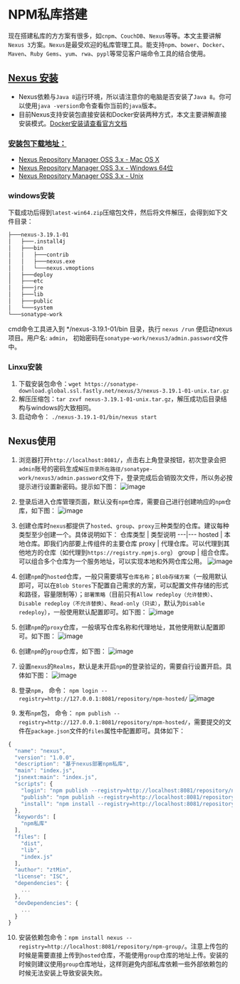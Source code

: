 # NPM私库搭建

现在搭建私库的方方案有很多，如`cnpm`、`CouchDB`、`Nexus`等等。本文主要讲解`Nexus 3`方案。`Nexus`是最受欢迎的私库管理工具。能支持`npm`、`bower`、`Docker`、`Maven`、`Ruby Gems`、`yum`、`rwa`、`pypl`等常见客户端命令工具的结合使用。

## [Nexus 安装](https://help.sonatype.com/repomanager3/installation)

- Nexus依赖与`Java 8`运行环境，所以请注意你的电脑是否安装了`Java 8`。你可以使用`java -version`命令查看你当前的`java`版本。
- 目前Nexus支持安装包直接安装和Docker安装两种方式，本文主要讲解直接安装模式。[Docker安装请查看官方文档](https://help.sonatype.com/repomanager3/installation/installation-methods#InstallationMethods-InstallingwithDocker)

### [安装包下载地址：](https://www.sonatype.com/download-nexus-repo-oss?submissionGuid=767b4d50-4964-45bc-9a56-58451eca1350)

- [Nexus Repository Manager OSS 3.x - Mac OS X](http://download.sonatype.com/nexus/3/latest-mac.tgz)
- [Nexus Repository Manager OSS 3.x - Windows 64位](https://sonatype-download.global.ssl.fastly.net/nexus/3/latest-win64.zip)
- [Nexus Repository Manager OSS 3.x - Unix](https://sonatype-download.global.ssl.fastly.net/nexus/3/nexus-3.19.1-01-unix.tar.gz)

### windows安装

下载成功后得到`latest-win64.zip`压缩包文件，然后将文件解压，会得到如下文件目录：

```txt
├───nexus-3.19.1-01
│   ├───.install4j
│   ├───bin
│   │   ├───contrib
│   │   ├───nexus.exe
│   │   └───nexus.vmoptions
│   ├───deploy
│   ├───etc
│   ├───jre
│   ├───lib
│   ├───public
│   └───system
└───sonatype-work
```

cmd命令工具进入到 */nexus-3.19.1-01/bin 目录，执行 `nexus /run` 便启动nexus项目。用户名: `admin`， 初始密码在`sonatype-work/nexus3/admin.password`文件中。

### Linxu安装

1. 下载安装包命令：`wget https://sonatype-download.global.ssl.fastly.net/nexus/3/nexus-3.19.1-01-unix.tar.gz`
2. 解压压缩包：`tar zxvf nexus-3.19.1-01-unix.tar.gz`，解压成功后目录结构与windows的大致相同。
3. 启动命令： `./nexus-3.19.1-01/bin/nexus start`

## Nexus使用

1. 浏览器打开`http://localhost:8081/`，点击右上角登录按钮，初次登录会把`admin`账号的密码生成`解压目录所在路径/sonatype-work/nexus3/admin.password`文件下，登录完成后会销毁次文件，所以务必按提示进行设置新密码。提示如下图：
![image](image/login.png?raw=true)

2. 登录后进入仓库管理页面，默认没有`npm`仓库，需要自己进行创建响应的`npm`仓库，如下图：
![image](image/manage_repositories.png?raw=true)

3. 创建仓库时`nexus`都提供了`hosted`、`group`、`proxy`三种类型的仓库。建议每种类型至少创建一个。具体说明如下：
仓库类型 | 类型说明
---|---
hosted | 本地仓库。即我们内部要上传组件的主要仓库
proxy | 代理仓库。可以代理到其他地方的仓库（如代理到`https://registry.npmjs.org`）
group | 组合仓库。可以组合多个仓库为一个服务地址，可以实现本地和外网仓库公用。
![image](image/create_repository.png?raw=true)

4. 创建`npm`的`hosted`仓库，一般只需要填写`仓库名称`；`Blob存储方案`（一般用默认即可，可以在`Blob Stores`下配置自己需求的方案，可以配置文件存储的形式和路径，容量限制等）；`部署策略`（目前只有`Allow redeploy（允许替换）`、`Disable redeploy（不允许替换）`、`Read-only（只读）`，默认为`Disable redeploy`），一般使用默认配置即可。如下图：
![image](image/create_hosted.png?raw=true)

5. 创建`npm`的`proxy`仓库，一般填写仓库名称和代理地址，其他使用默认配置即可。如下图：
![image](image/create_proxy.png?raw=true)

6. 创建`npm`的`group`仓库，如下图：
![image](image/create_group.png?raw=true)

7. 设置`nexus`的`Realms`，默认是未开启`npm`的登录验证的，需要自行设置开启。具体如下图：
![image](image/realms_npm.png?raw=true)

8. 登录`npm`， 命令： `npm login --registry=http://127.0.0.1:8081/repository/npm-hosted/`
![image](image/npm_login.png?raw=true)

9. 发布`npm`包， 命令： `npm publish --registry=http://127.0.0.1:8081/repository/npm-hosted/`，需要提交的文件在`package.json`文件的`files`属性中配置即可。具体如下：

```js
{
  "name": "nexus",
  "version": "1.0.0",
  "description": "基于nexus部署npm私库",
  "main": "index.js",
  "jsnext:main": "index.js",
  "scripts": {
    "login": "npm publish --registry=http://localhost:8081/repository/npm-hosted/",
    "publish": "npm publish --registry=http://localhost:8081/repository/npm-hosted/",
    "install": "npm install --registry=http://localhost:8081/repository/npm-group/"
  },
  "keywords": [
    "npm私库"
  ],
  "files": [
    "dist",
    "lib",
    "index.js"
  ],
  "author": "ztMin",
  "license": "ISC",
  "dependencies": {
    ...
  },
  "devDependencies": {
    ...
  }
}
```

10. 安装依赖包命令：`npm install nexus --registry=http://localhost:8081/repository/npm-group/`。注意上传包的时候是需要直接上传到`hosted`仓库，不能使用`group`仓库的地址上传。安装的时候则建议使用`group`仓库地址，这样则避免内部私库依赖一些外部依赖包的时候无法安装上导致安装失败。

